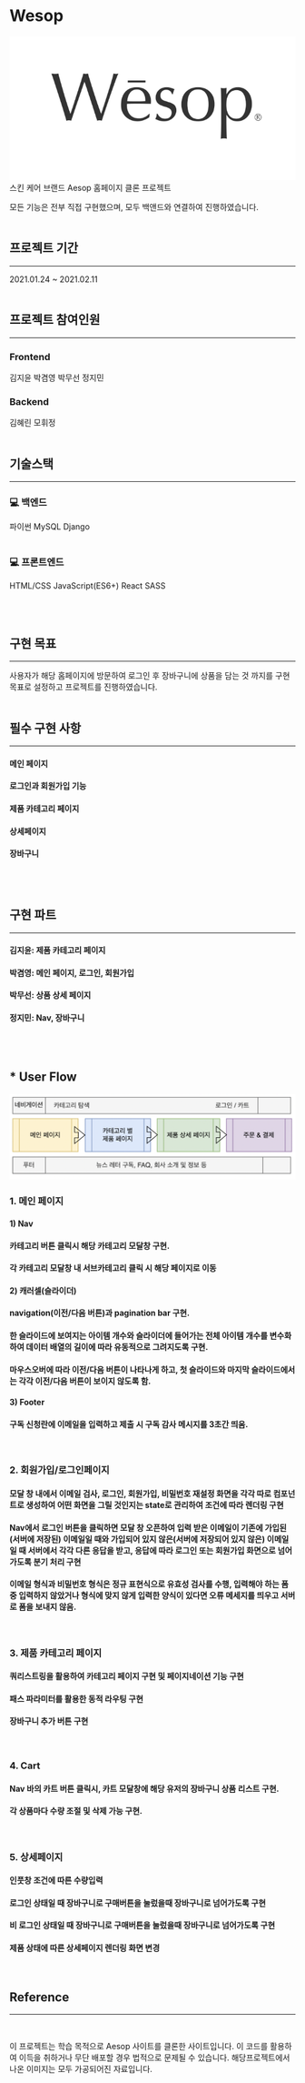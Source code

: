 # Wesop

![](/public/images/logo-darkgray.png)
스킨 케어 브랜드 Aesop 홈페이지 클론 프로젝트

모든 기능은 전부 직접 구현했으며, 모두 백앤드와 연결하여 진행하였습니다. 
<br>
<br>


## 프로젝트 기간
--------
2021.01.24 ~ 2021.02.11
<br>
<br>

## 프로젝트 참여인원
-----------
### Frontend
김지윤
박겸영
박무선
정지민
### Backend
김혜린
모휘정
<br>
<br>

## 기술스택
-----

### 💻 백엔드
파이썬
MySQL
Django
<br>
<br>


### 💻 프론트엔드
HTML/CSS
JavaScript(ES6+)
React
SASS

<br>
<br>


## 구현 목표
--------
사용자가 해당 홈페이지에 방문하여 로그인 후 장바구니에 상품을 담는 것 까지를 구현 목표로 설정하고 프로젝트를 진행하였습니다.
<br>
<br>
## 필수 구현 사항

--------
#### 메인 페이지
#### 로그인과 회원가입 기능 
#### 제품 카테고리 페이지 
#### 상세페이지 
#### 장바구니 
<br>
<br>

## 구현 파트
---------
#### 김지윤: 제품 카테고리 페이지
#### 박겸영: 메인 페이지, 로그인, 회원가입
#### 박무선: 상품 상세 페이지
#### 정지민: Nav, 장바구니 
<br>
<br>


## * User Flow 

![](/public/images/userflow.png)

### 1. 메인 페이지 
#### 1) Nav
#### 카테고리 버튼 클릭시 해당 카테고리 모달창 구현.
#### 각 카테고리 모달창 내 서브카테고리 클릭 시 해당 페이지로 이동

#### 2) 캐러셀(슬라이더) 
#### navigation(이전/다음 버튼)과 pagination bar 구현. 
#### 한 슬라이드에 보여지는 아이템 개수와 슬라이더에 들어가는 전체 아이템 개수를 변수화하여 데이터 배열의 길이에 따라 유동적으로 그려지도록 구현. 
#### 마우스오버에 따라 이전/다음 버튼이 나타나게 하고, 첫 슬라이드와 마지막 슬라이드에서는 각각 이전/다음 버튼이 보이지 않도록 함.

#### 3) Footer
#### 구독 신청란에 이메일을 입력하고 제출 시 구독 감사 메시지를 3초간 띄움.
<br>

### 2. 회원가입/로그인페이지
#### 모달 창 내에서 이메일 검사, 로그인, 회원가입, 비밀번호 재설정 화면을 각각 따로 컴포넌트로 생성하여 어떤 화면을 그릴 것인지는 state로 관리하여 조건에 따라 렌더링 구현
#### Nav에서 로그인 버튼을 클릭하면 모달 창 오픈하여 입력 받은 이메일이 기존에 가입된(서버에 저장된) 이메일일 때와 가입되어 있지 않은(서버에 저장되어 있지 않은) 이메일일 때 서버에서 각각 다른 응답을 받고, 응답에 따라 로그인 또는 회원가입 화면으로 넘어가도록 분기 처리 구현
#### 이메일 형식과 비밀번호 형식은 정규 표현식으로 유효성 검사를 수행, 입력해야 하는 폼 중 입력하지 않았거나 형식에 맞지 않게 입력한 양식이 있다면 오류 메세지를 띄우고 서버로 폼을 보내지 않음.

<br>

### 3. 제품 카테고리 페이지 
#### 쿼리스트링을 활용하여 카테고리 페이지 구현 및 페이지네이션 기능 구현
#### 패스 파라미터를 활용한 동적 라우팅 구현 
#### 장바구니 추가 버튼 구현  

<br>

### 4. Cart
#### Nav 바의 카트 버튼 클릭시, 카트 모달창에 해당 유저의 장바구니 상품 리스트 구현.
#### 각 상품마다 수량 조절  및 삭제 가능 구현.
<br>


### 5. 상세페이지
#### 인풋창 조건에 따른 수량입력
#### 로그인 상태일 때 장바구니로 구매버튼을 눌렀을때 장바구니로 넘어가도록 구현
#### 비 로그인 상태일 때 장바구니로 구매버튼을 눌렀을때 장바구니로 넘어가도록 구현
#### 제품 상태에 따른 상세페이지 렌더링 화면 변경

<br>

## Reference
---
<br>

이 프로젝트는 학습 목적으로 Aesop 사이트를 클론한 사이트입니다.
이 코드를 활용하여 이득을 취하거나 무단 배포할 경우 법적으로 문제될 수 있습니다.
해당프로젝트에서 나온 이미지는 모두 가공되어진 자료입니다.